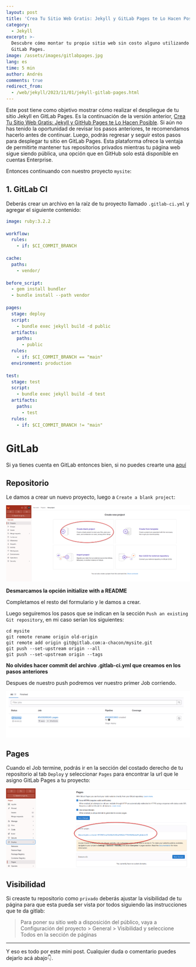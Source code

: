 ```yaml
---
layout: post
title: 'Crea Tu Sitio Web Gratis: Jekyll y GitLab Pages te Lo Hacen Posible'
category:
  - Jekyll
excerpt: >-
  Descubre cómo montar tu propio sitio web sin costo alguno utilizando Jekyll y
  GitLab Pages.
image: /assets/images/gitlabpages.jpg
lang: es
time: 5 min
author: Andrés
comments: true
redirect_from:
  - /web/jekyll/2023/11/01/jekyll-gitlab-pages.html
---
```

Este post tiene como objetivo mostrar cómo realizar el despliegue de tu sitio Jekyll en GitLab Pages. Es la continuación de la versión anterior, [Crea Tu Sitio Web Gratis: Jekyll y GitHub Pages te Lo Hacen Posible](/web/jekyll/2023/10/02/make-your-wersite-with-jekyll-githubpages.html). Si aún no has tenido la oportunidad de revisar los pasos anteriores, te recomendamos hacerlo antes de continuar. Luego, podrás regresar y seguir estos pasos para desplegar tu sitio en GitLab Pages. Esta plataforma ofrece la ventaja de permitirte mantener tus repositorios privados mientras tu página web sigue siendo pública, una opción que en GitHub solo está disponible en cuentas Enterprise.

Entonces continuando con nuestro proyecto `mysite`:

## 1. GitLab CI

Deberás crear un archivo en la raíz de tu proyecto llamado `.gitlab-ci.yml` y agregar el siguiente contenido:

```yaml
image: ruby:3.2.2

workflow:
  rules:
    - if: $CI_COMMIT_BRANCH

cache:
  paths:
    - vendor/

before_script:
  - gem install bundler
  - bundle install --path vendor

pages:
  stage: deploy
  script:
    - bundle exec jekyll build -d public
  artifacts:
    paths:
      - public
  rules:
    - if: $CI_COMMIT_BRANCH == "main"
  environment: production

test:
  stage: test
  script:
    - bundle exec jekyll build -d test
  artifacts:
    paths:
      - test
  rules:
    - if: $CI_COMMIT_BRANCH != "main"
```

# GitLab

Si ya tienes cuenta en GitLab entonces bien, si no puedes crearte una [aquí](https://gitlab.com/users/sign_up)

## Repositorio

Le damos a crear un nuevo proyecto, luego a `Create a blank project`:

![New project in gitlab](/assets/images/gitlab_new_project.png)

**Desmarcamos la opción initialize with a README**

Completamos el resto del formulario y le damos a crear.

Luego seguiremos los pasos que se indican en la sección `Push an existing Git repository`, en mi caso serían los siguientes:

```
cd mysite
git remote rename origin old-origin
git remote add origin git@gitlab.com:a-chacon/mysite.git
git push --set-upstream origin --all
git push --set-upstream origin --tags
```

**No olvides hacer commit del archivo .gitlab-ci.yml que creamos en los pasos anteriores**

Despues de nuestro push podremos ver nuestro primer Job corriendo.

![Gitlab pages jobs](/assets/images/gitlab_pages_jobs.png)

## Pages

Cuando el Job termine, podrás ir en la sección del costado derecho de tu repositorio al tab `Deploy` y seleccionar `Pages` para encontrar la url que le asigno GitLab Pages a tu proyecto:

![Gitlab pages url](/assets/images/gitlab_pages.png)

## Visibilidad

Si creaste tu repositorio como `privado` deberás ajustar la visibilidad de tu página para que esta pueda ser vista por todos siguiendo las instrucciones que te da gitlab:

> Para poner su sitio web a disposición del público, vaya a Configuración del proyecto > General > Visibilidad y seleccione Todos en la sección de páginas

---

Y eso es todo por este mini post. Cualquier duda o comentario puedes dejarlo acá abajo👇.

